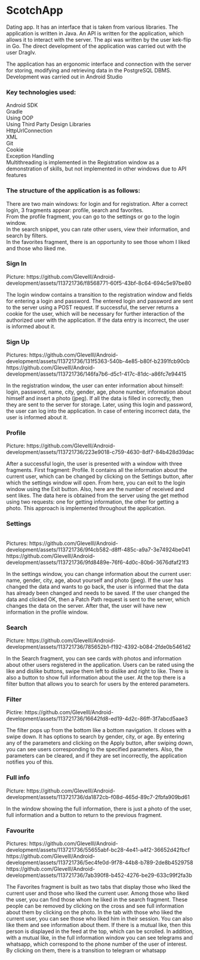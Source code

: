 # ScotchApp

Dating app. It has an interface that is taken from various libraries. The application is written in Java. An API is written for the application, which allows it to interact with the server. The api was written by the user kek-flip in Go. The direct development of the application was carried out with the user DragIv.

The application has an ergonomic interface and connection with the server for storing, modifying and retrieving data in the PostgreSQL DBMS. Development was carried out in Android Studio

<H3> Key technologies used: </H3>
Android SDK  <br/>
Gradle  <br/>
Using OOP  <br/>
Using Third Party Design Libraries  <br/>
HttpUrlConnection  <br/>
XML  <br/>
Git  <br/>
Cookie  <br/>
Exception Handling  <br/>
Multithreading is implemented in the Registration window as a demonstration of skills, but not implemented in other windows due to API features  <br/>


<H3> The structure of the application is as follows: </H3>
There are two main windows: for login and for registration. After a correct login, 3 fragments appear: profile, search and favorites. <br/>
From the profile fragment, you can go to the settings or go to the login window. <br/>
In the search snippet, you can rate other users, view their information, and search by filters. <br/>
In the favorites fragment, there is an opportunity to see those whom I liked and those who liked me. <br/>

<H3>Sign In</H3>
Picture: https://github.com/Glevelll/Android-development/assets/113721736/f8568771-60f5-43bf-8c64-694c5e97be80 <br/>

The login window contains a transition to the registration window and fields for entering a login and password. The entered login and password are sent to the server using a POST request. If successful, the server returns a cookie for the user, which will be necessary for further interaction of the authorized user with the application. If the data entry is incorrect, the user is informed about it.

<H3>Sign Up</H3>
Pictures: https://github.com/Glevelll/Android-development/assets/113721736/131f5363-540b-4e85-b80f-b2391fcb90cb <br/>
https://github.com/Glevelll/Android-development/assets/113721736/146fa7b6-d5c1-417c-81dc-a86fc7e94415 <br/>

In the registration window, the user can enter information about himself: login, password, name, city, gender, age, phone number, information about himself and insert a photo (jpeg). If all the data is filled in correctly, then they are sent to the server for storage. Later, using this login and password, the user can log into the application. In case of entering incorrect data, the user is informed about it.

<H3>Profile</H3>
Picture: https://github.com/Glevelll/Android-development/assets/113721736/223e9018-c759-4630-8df7-84b428d39dac <br/>

After a successful login, the user is presented with a window with three fragments. First fragment: Profile. It contains all the information about the current user, which can be changed by clicking on the Settings button, after which the settings window will open. From here, you can exit to the login window using the Exit button. Also, here are the number of received and sent likes. The data here is obtained from the server using the get method using two requests: one for getting information, the other for getting a photo. This approach is implemented throughout the application.

<H3>Settings</H3> <br/>
Pictures: https://github.com/Glevelll/Android-development/assets/113721736/9f4cb582-d8ff-485c-a9a7-3e74924be041 <br/>
https://github.com/Glevelll/Android-development/assets/113721736/9fd8489e-76f6-4d0c-80b6-3676dfaf21f3 <br/>

In the settings window, you can change information about the current user: name, gender, city, age, about yourself and photo (jpeg). If the user has changed the data and wants to go back, the user is informed that the data has already been changed and needs to be saved. If the user changed the data and clicked OK, then a Patch Path request is sent to the server, which changes the data on the server. After that, the user will have new information in the profile window.

<H3>Search</H3>
Picture: https://github.com/Glevelll/Android-development/assets/113721736/785652b1-f192-4392-b084-2fde0b5461d2 <br/>

In the Search fragment, you can see cards with photos and information about other users registered in the application. Users can be rated using the like and dislike buttons, swipe them left to dislike and right to like. There is also a button to show full information about the user. At the top there is a filter button that allows you to search for users by the entered parameters.

<H3>Filter</H3>
Pictire: https://github.com/Glevelll/Android-development/assets/113721736/16642fd8-ed19-4d2c-86ff-3f7abcd5aae3 <br/>

The filter pops up from the bottom like a bottom navigation. It closes with a swipe down. It has options to search by gender, city, or age. By entering any of the parameters and clicking on the Apply button, after swiping down, you can see users corresponding to the specified parameters. Also, the parameters can be cleared, and if they are set incorrectly, the application notifies you of this.

<H3>Full info</H3>
Picture: https://github.com/Glevelll/Android-development/assets/113721736/da1872cb-f08d-465d-89c7-2fbfa909bd61 <br/>

In the window showing the full information, there is just a photo of the user, full information and a button to return to the previous fragment.

<H3>Favourite</H3>
Pictures: https://github.com/Glevelll/Android-development/assets/113721736/55655abf-bc28-4e41-a4f2-36652d42fbcf <br/>
https://github.com/Glevelll/Android-development/assets/113721736/5ec4fe0d-9f78-44b8-b789-2de8b4529758 <br/>
https://github.com/Glevelll/Android-development/assets/113721736/7ab390f8-b452-4276-be29-633c99f2fa3b <br/>

The Favorites fragment is built as two tabs that display those who liked the current user and those who liked the current user. Among those who liked the user, you can find those whom he liked in the search fragment. These people can be removed by clicking on the cross and see full information about them by clicking on the photo. In the tab with those who liked the current user, you can see those who liked him in their session. You can also like them and see information about them. If there is a mutual like, then this person is displayed in the feed at the top, which can be scrolled. In addition, with a mutual like, in the full information window you can see telegrams and whatsapp, which correspond to the phone number of the user of interest. By clicking on them, there is a transition to telegram or whatsapp

